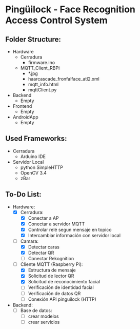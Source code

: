 # Pingüilock - Face Recognition Access Control System

## Folder Structure:
- Hardware
	- Cerradura
		- firmware.ino
	- MQTT_Client_RBPi
		- *.jpg
		- haarcascade_fronfalface_atl2.xml
		- mqtt_info.html
		- mqttClient.py
- Backend
	- Empty
- Frontend
	- Empty
- AndroidApp
	- Empty

## Used Frameworks:
- Cerradura
	- Arduino IDE
- Servidor Local
	- python SimpleHTTP
	- OpenCV 3.4
	- zBar

## To-Do List:
- Hardware:
	- [X] Cerradura:
		- [X] Conectar a AP
		- [X] Conectar a servidor MQTT
		- [X] Controlar relé segun mensaje en topico
		- [X] Intercambiar información con servidor local
	- [ ] Camara:
		- [X] Detectar caras
		- [X] Detectar QR
		- [ ] Conectar Rekognition
	- [ ] Cliente MQTT (Raspberry Pi):
		- [X] Estructura de mensaje
		- [X] Solicitud de lector QR
		- [X] Solicitud de reconocimiento facial
		- [ ] Verificación de identidad facial
		- [ ] Verificación de datos QR
		- [ ] Conexión API pinguilock (HTTP)

- Backend:
	- [ ] Base de datos:
		- [ ] crear modelos
		- [ ] crear servicios
